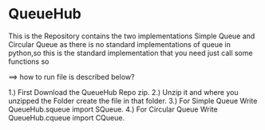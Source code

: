 # QueueHub
This is the Repository contains the two implementations Simple Queue and Circular Queue as there is no standard implementations of queue in python,so this is the standard implementation that you need just call some functions so  

==> how to run file is described below?

1.) First Download the QueueHub Repo zip.
2.) Unzip it and where you unzipped the Folder create the file in that folder.
3.) For Simple Queue Write QueueHub.squeue import SQueue.
4.) For Circular Queue Write QueueHub.cqueue import CQueue.
